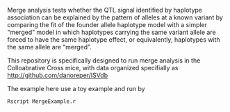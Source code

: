 Merge analysis tests whether the QTL signal identified by haplotype association can be explained by the pattern of alleles at a known variant by comparing the fit of the founder allele haplotype model with a simpler “merged” model in which haplotypes carrying the same variant allele are forced to have the same haplotype effect, or equivalently, haplotypes with the same allele are “merged”. 

This repository is specifically designed to run merge analysis in the Colloabrative Cross mice, with data organized specifially as http://github.com/danoreper/ISVdb

The example here use a toy example and run by
```R
Rscript MergeExample.r
```
